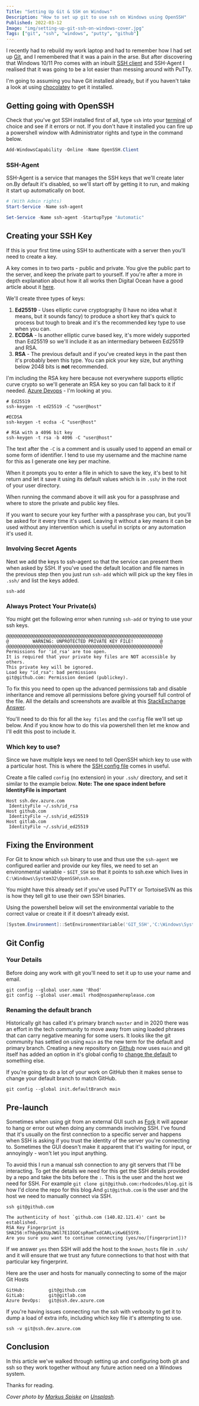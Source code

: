 ```yaml
---
Title: "Setting Up Git & SSH on Windows"
Description: "How to set up git to use ssh on Windows using OpenSSH"
Published: 2022-03-12
Image: "img/setting-up-git-ssh-on-windows-cover.jpg"
Tags: ["git", "ssh", "windows", "putty", "github"]
---
```


I recently had to rebuild my work laptop and had to remember how I had set up [Git](https://git-scm.com),
and I remembered that it was a pain in the arse. But after discovering that Windows 10/11 Pro comes with
an inbuilt [SSH client](<https://en.wikipedia.org/wiki/SSH_(Secure_Shell)>) and SSH-Agent I realised that
it was going to be a lot easier than messing around with PuTTy.

I'm going to assuming you have Git installed already, but if you haven't take a look at using
[chocolatey](https://chocolatey.org/install) to get it installed.

## Getting going with OpenSSH

Check that you've got SSH installed first of all, type `ssh` into your [terminal](https://aka.ms/terminal)
of choice and see if it errors or not. If you don't have it installed you can fire up a powershell window
with Administrator rights and type in the command below.

```powershell
Add-WindowsCapability -Online -Name OpenSSH.Client
```

### SSH-Agent

SSH-Agent is a service that manages the SSH keys that we'll create later on.By default it's disabled, so
we'll start off by getting it to run, and making it start up automatically on boot.

```powershell
# (With Admin rights)
Start-Service -Name ssh-agent

Set-Service -Name ssh-agent -StartupType "Automatic"
```

## Creating your SSH Key

If this is your first time using SSH to authenticate with a server then you'll need to create a key.

A key comes in to two parts - public and private. You give the public part to the server, and keep the
private part to yourself. If you're after a more in depth explanation about how it all works then Digital
Ocean have a good article about it
[here](https://www.digitalocean.com/community/tutorials/understanding-the-ssh-encryption-and-connection-process).

We'll create three types of keys:

1. **Ed25519** - Uses elliptic curve cryptography (I have no idea what it means, but it sounds fancy) to produce
   a short key that's quick to process but tough to break and it's the recommended key type to use when you can.
1. **ECDSA** - Is another elliptic curve based key, it's more widely supported than Ed25519 so we'll include it
   as an intermediary between Ed25519 and RSA.
1. **RSA** - The previous default and if you've created keys in the past then it's probably been this type.
   You can pick your key size, but anything below 2048 bits is **not** recommended.

I'm including the RSA key here because not everywhere supports elliptic curve crypto so we'll generate an RSA key
so you can fall back to it if needed. [Azure Devops](https://devops.azure.com) - I'm looking
at you.

```shell
# Ed25519
ssh-keygen -t ed25519 -C "user@host"

#ECDSA
ssh-keygen -t ecdsa -C "user@host"

# RSA with a 4096 bit key
ssh-keygen -t rsa -b 4096 -C "user@host"
```

The text after the `-C` is a comment and is usually used to append an email or some form of identifier.
I tend to use my username and the machine name for this as I generate one key per machine.

When it prompts you to enter a file in which to save the key, it's best to hit return and let it save it
using its default values which is in `.ssh/` in the root of your user directory.

When running the command above it will ask you for a passphrase and where to store the private and public
key files.

If you want to secure your key further with a passphrase you can, but you'll be asked for it every time
it's used. Leaving it without a key means it can be used without any intervention which is useful
in scripts or any automation it's used it.

### Involving Secret Agents

Next we add the keys to ssh-agent so that the service can present them when asked by SSH.
If you've used the default location and file names in the previous step then you just run `ssh-add`
which will pick up the key files in `.ssh/` and list the keys added.

```shell
ssh-add
```

### Always Protect Your Private(s)

You might get the following error when running `ssh-add` or trying to use your ssh keys.

```shell
@@@@@@@@@@@@@@@@@@@@@@@@@@@@@@@@@@@@@@@@@@@@@@@@@@@@@@@@@@@
@         WARNING: UNPROTECTED PRIVATE KEY FILE!          @
@@@@@@@@@@@@@@@@@@@@@@@@@@@@@@@@@@@@@@@@@@@@@@@@@@@@@@@@@@@
Permissions for 'id_rsa' are too open.
It is required that your private key files are NOT accessible by others.
This private key will be ignored.
Load key "id_rsa": bad permissions
git@github.com: Permission denied (publickey).
```

To fix this you need to open up the advanced permissions tab and disable inheritance and remove all permissions before giving yourself full control of the file. All the details and screenshots are availble at this [StackExchange Answer](https://superuser.com/a/1296046).

You'll need to do this for all the `key files` and the `config` file we'll set up below. And if you know how to do this via powershell then let me know and I'll edit this post to include it.

### Which key to use?

Since we have multiple keys we need to tell OpenSSH which key to use with a
particular host. This is where the [SSH config file](https://www.ssh.com/academy/ssh/config) comes in useful.

Create a file called `config` (no extension) in your `.ssh/` directory, and set it similar to the example below. **Note: The one space
indent before IdentityFile is important**

```shell
Host ssh.dev.azure.com
 IdentityFile ~/.ssh/id_rsa
Host github.com
 IdentityFile ~/.ssh/id_ed25519
Host gitlab.com
 IdentityFile ~/.ssh/id_ed25519
```

## Fixing the Environment

For Git to know which `ssh` binary to use and thus use the `ssh-agent` we configured earlier and provide
our key files, we need to set an environmental variable - `$GIT_SSH` so that it points to ssh.exe which
lives in `C:\Windows\System32\OpenSSH\ssh.exe`.

You might have this already set if you've used PuTTY or TortoiseSVN as this is how they tell git to use
their own SSH binaries.

Using the powershell below will set the environmental variable to the correct value or create it if
it doesn't already exist.

```powershell
[System.Environment]::SetEnvironmentVariable('GIT_SSH','C:\Windows\System32\OpenSSH\ssh.exe')
```

## Git Config

### Your Details

Before doing any work with git you'll need to set it up to use your name and email.

```shell
git config --global user.name 'Rhod'
git config --global user.email rhod@nospamhereplease.com
```

### Renaming the default branch

Historically git has called it's primary branch `master` and in 2020 there was an effort in the tech
community to move away from using loaded phrases that can carry negative meaning for some users. It
looks like the git community has settled on using `main` as the new term for the default and primary
branch. Creating a new repository on [Github](https://github.com/github/renaming) now uses `main` and
git itself has added an option in it's global config to [change the default](https://sfconservancy.org/news/2020/jun/23/gitbranchname/) to something else.

If you're going to do a lot of your work on GitHub then it makes sense to change your
default branch to match GitHub.

```shell
git config --global init.defaultBranch main
```

## Pre-launch

Sometimes when using git from an external GUI such as [Fork](https://git-fork.com/) it will appear to
hang or error out when doing any commands involving SSH. I've found that it's usually on the first connection
to a specific server and happens when SSH is asking if you trust the identity of the server you're connecting
to. Sometimes the GUI doesn't make it apparent that it's waiting for input, or annoyingly - won't let
you input anything.

To avoid this I run a manual ssh connection to any git servers that I'll be interacting. To get the
details we need for this get the SSH details provided by a repo and take the bits before the `:`.
This is the user and the host we need for SSH. For example `git clone git@github.com:rhodcodes/blog.git`
is how I'd clone the repo for this blog.And `git@github.com` is the user and the host we need to
manually connect via SSH.

```shell
ssh git@github.com

The authenticity of host `github.com (140.82.121.4)' cant be established.
RSA Key Fingerprint is SHA256:nThbg6kXUpJWGl7E1IGOCspRomTxdCARLviKw6E5SY8.
Are you sure you want to continue connecting (yes/no/[fingerprint])?
```

If we answer `yes` then SSH will add the host to the `known_hosts` file in `.ssh/` and it will ensure
that we trust any future connections to that host with that particular key fingerprint.

Here are the user and hosts for manually connecting to some of the major Git Hosts

```shell
GitHub:         git@github.com
GitLab:         git@gitlab.com
Azure DevOps:   git@ssh.dev.azure.com
```

If you're having issues connecting run the ssh with verbosity to get it to dump a load of extra info, including which key file it's attempting to use.

```shell
ssh -v git@ssh.dev.azure.com
```

## Conclusion

In this article we've walked through setting up and configuring both git and ssh so they work
together without any future action need on a Windows system.

Thanks for reading.

_Cover photo by [Markus Spiske](https://unsplash.com/@markusspiske?utm_source=unsplash&utm_medium=referral&utm_content=creditCopyText) on
[Unsplash](https://unsplash.com/s/photos/authentication?utm_source=unsplash&utm_medium=referral&utm_content=creditCopyText)._
